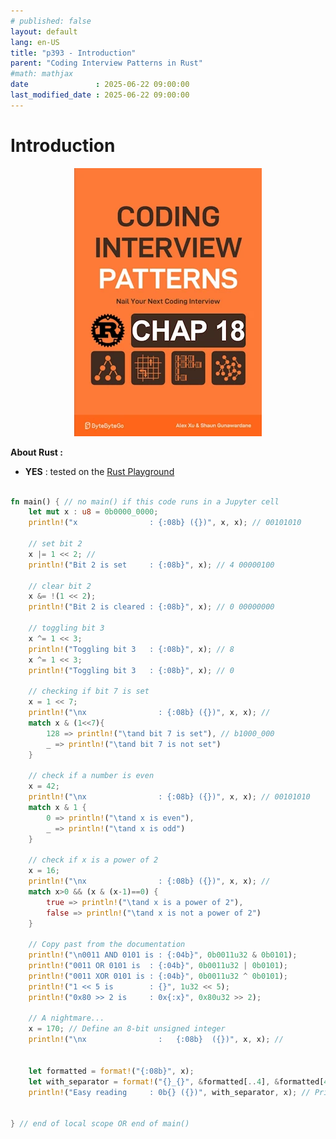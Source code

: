 ```yaml
---
# published: false
layout: default
lang: en-US
title: "p393 - Introduction"
parent: "Coding Interview Patterns in Rust"
#math: mathjax
date               : 2025-06-22 09:00:00
last_modified_date : 2025-06-22 09:00:00
---
```


# Introduction

<div align="center">
<img src="../assets/chap_18.webp" alt="" width="300" loading="lazy"/>
</div>

**About Rust :**
* **YES** : tested on the [Rust Playground](https://play.rust-lang.org/)

<!-- <span style="color:red"><b>TODO : </b></span> 
* Add comments in code -->

<!-- * <span style="color:lime"><b>Preferred solution?</b></span>      -->




```rust

fn main() { // no main() if this code runs in a Jupyter cell 
    let mut x : u8 = 0b0000_0000;
    println!("x                : {:08b} ({})", x, x); // 00101010
    
    // set bit 2
    x |= 1 << 2; //
    println!("Bit 2 is set     : {:08b}", x); // 4 00000100
    
    // clear bit 2
    x &= !(1 << 2);
    println!("Bit 2 is cleared : {:08b}", x); // 0 00000000
    
    // toggling bit 3
    x ^= 1 << 3;
    println!("Toggling bit 3   : {:08b}", x); // 8
    x ^= 1 << 3;
    println!("Toggling bit 3   : {:08b}", x); // 0
    
    // checking if bit 7 is set
    x = 1 << 7;
    println!("\nx                : {:08b} ({})", x, x); // 
    match x & (1<<7){
        128 => println!("\tand bit 7 is set"), // b1000_000
        _ => println!("\tand bit 7 is not set")
    }
    
    // check if a number is even
    x = 42;
    println!("\nx                : {:08b} ({})", x, x); // 00101010
    match x & 1 {
        0 => println!("\tand x is even"),
        _ => println!("\tand x is odd")
    }
    
    // check if x is a power of 2
    x = 16;
    println!("\nx                : {:08b} ({})", x, x); // 
    match x>0 && (x & (x-1)==0) {
        true => println!("\tand x is a power of 2"),
        false => println!("\tand x is not a power of 2")
    }
    
    // Copy past from the documentation
    println!("\n0011 AND 0101 is : {:04b}", 0b0011u32 & 0b0101);
    println!("0011 OR 0101 is  : {:04b}", 0b0011u32 | 0b0101);
    println!("0011 XOR 0101 is : {:04b}", 0b0011u32 ^ 0b0101);
    println!("1 << 5 is        : {}", 1u32 << 5);
    println!("0x80 >> 2 is     : 0x{:x}", 0x80u32 >> 2);
    
    // A nightmare...
    x = 170; // Define an 8-bit unsigned integer
    println!("\nx                :   {:08b}  ({})", x, x); //
    
    
    let formatted = format!("{:08b}", x);
    let with_separator = format!("{}_{}", &formatted[..4], &formatted[4..]);
    println!("Easy reading     : 0b{} ({})", with_separator, x); // Print the result
        
    
} // end of local scope OR end of main()
```
